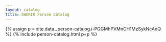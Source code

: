 ```yaml
---
layout: catalog
title: SWERIK Person Catalog
---
```

{% assign p = site.data._person-catalog.i-PGGMhPVMnCH1MzSykNcAdQ %}
{% include person-catalog.html p=p %}

